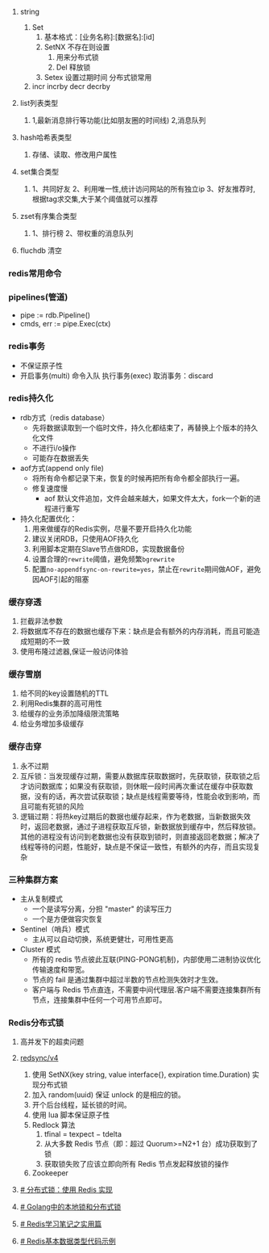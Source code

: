 1.  string
	1.  Set 
		1. 基本格式：\[业务名称]:\[数据名]:\[id]
		2. SetNX 不存在则设置 
			1. 用来分布式锁
			2. Del 释放锁
		3. Setex 设置过期时间 分布式锁常用
	3.  incr incrby decr decrby

3.  list列表类型
	1.  1,最新消息排行等功能(比如朋友圈的时间线) 2,消息队列

4.  hash哈希表类型
	1.  存储、读取、修改用户属性

5.  set集合类型
	1.  1、共同好友 2、利用唯一性,统计访问网站的所有独立ip 3、好友推荐时,根据tag求交集,大于某个阈值就可以推荐

6.  zset有序集合类型
	1.  1、排行榜 2、带权重的消息队列

7.  fluchdb 清空


### redis常用命令

### pipelines(管道)
- pipe := rdb.Pipeline()
- cmds, err := pipe.Exec(ctx)

### redis事务
- 不保证原子性
- 开启事务(multi) 命令入队 执行事务(exec)  取消事务：discard

### redis持久化
- rdb方式（redis database）
	- 先将数据读取到一个临时文件，持久化都结束了，再替换上个版本的持久化文件
	- 不进行i/o操作
	- 可能存在数据丢失
- aof方式(append only file)
	- 将所有命令都记录下来，恢复的时候再把所有命令都全部执行一遍。
	- 修复速度慢
		- aof 默认文件追加，文件会越来越大，如果文件太大，fork一个新的进程进行重写
- 持久化配置优化：
	1. 用来做缓存的Redis实例，尽量不要开启持久化功能
	2. 建议关闭RDB，只使用AOF持久化
	3. 利用脚本定期在Slave节点做RDB，实现数据备份
	4. 设置合理的`rewrite`阈值，避免频繁`bgrewrite`
	5. 配置`no-appendfsync-on-rewrite=yes`，禁止在`rewrite`期间做AOF，避免因AOF引起的阻塞


### 缓存穿透
1. 拦截非法参数
2. 将数据库不存在的数据也缓存下来：缺点是会有额外的内存消耗，而且可能造成短期的不一致
3. 使用布隆过滤器,保证一般访问体验

### 缓存雪崩
1. 给不同的key设置随机的TTL
2. 利用Redis集群的高可用性
3. 给缓存的业务添加降级限流策略
4. 给业务增加多级缓存

### 缓存击穿
1. 永不过期
2. 互斥锁：当发现缓存过期，需要从数据库获取数据时，先获取锁，获取锁之后才访问数据库；如果没有获取锁，则休眠一段时间再次重试在缓存中获取数据，没有的话，再次尝试获取锁；缺点是线程需要等待，性能会收到影响，而且可能有死锁的风险
2. 逻辑过期：将热key过期后的数据也缓存起来，作为老数据，当新数据失效时，返回老数据，通过子进程获取互斥锁，新数据放到缓存中，然后释放锁。其他的进程没有访问到老数据也没有获取到锁时，则直接返回老数据；解决了线程等待的问题，性能好，缺点是不保证一致性，有额外的内存，而且实现复杂

### 三种集群方案

- 主从复制模式
	- 一个是读写分离，分担 "master" 的读写压力
	- 一个是方便做容灾恢复
- Sentinel（哨兵）模式
	- 主从可以自动切换，系统更健壮，可用性更高
- Cluster 模式
	- 所有的 redis 节点彼此互联(PING-PONG机制)，内部使用二进制协议优化传输速度和带宽。
	- 节点的 fail 是通过集群中超过半数的节点检测失效时才生效。
	- 客户端与 Redis 节点直连，不需要中间代理层.客户端不需要连接集群所有节点，连接集群中任何一个可用节点即可。

### Redis分布式锁
1. 高并发下的超卖问题
2. [redsync/v4](https://github.com/go-redsync/redsync)
	1. 使用 SetNX(key string, value interface{}, expiration time.Duration) 实现分布式锁
	2. 加入 random(uuid) 保证 unlock 的是相应的锁。
	3. 开个后台线程，延长锁的时间。
	4. 使用 lua 脚本保证原子性 
	5. Redlock 算法
		1. tfinal = texpect − tdelta
		2. 从大多数 Redis 节点（即：超过 Quorum>=N2+1 台）成功获取到了锁
		3. 获取锁失败了应该立即向所有 Redis 节点发起释放锁的操作
	6. Zookeeper


1. [# 分布式锁：使用 Redis 实现](https://pandaychen.github.io/2020/06/01/REDIS-DISTRIBUTED-LOCK/)
2. [# Golang中的本地锁和分布式锁](https://www.xiaoyeshiyu.com/2022/lock/)
3. [# Redis学习笔记之实用篇](https://www.xiaoyeshiyu.com/2022/Redis-adv/)
4. [# Redis基本数据类型代码示例](https://www.cnblogs.com/jiujuan/p/17215125.html)